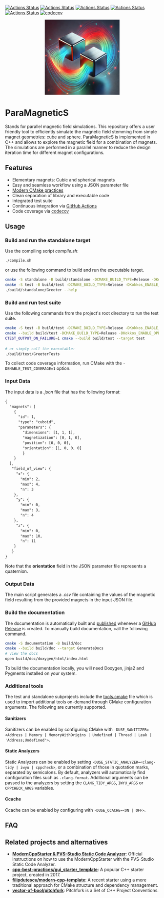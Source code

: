 [![Actions Status](https://github.com/TheLartians/ModernCppStarter/workflows/MacOS/badge.svg)](https://github.com/TheLartians/ModernCppStarter/actions)
[![Actions Status](https://github.com/TheLartians/ModernCppStarter/workflows/Windows/badge.svg)](https://github.com/TheLartians/ModernCppStarter/actions)
[![Actions Status](https://github.com/TheLartians/ModernCppStarter/workflows/Ubuntu/badge.svg)](https://github.com/TheLartians/ModernCppStarter/actions)
[![Actions Status](https://github.com/TheLartians/ModernCppStarter/workflows/Style/badge.svg)](https://github.com/TheLartians/ModernCppStarter/actions)
[![Actions Status](https://github.com/TheLartians/ModernCppStarter/workflows/Install/badge.svg)](https://github.com/TheLartians/ModernCppStarter/actions)
[![codecov](https://codecov.io/gh/TheLartians/ModernCppStarter/branch/master/graph/badge.svg)](https://codecov.io/gh/TheLartians/ModernCppStarter)

<!-- <p align="center">
  <img src="https://repository-images.githubusercontent.com/254842585/4dfa7580-7ffb-11ea-99d0-46b8fe2f4170" height="175" width="auto" />
</p> -->


<div align="center" style="text-align: center;">
  <img src="magnet.webp" alt="Description of image" width="245">
</div>

# ParaMagneticS

Stands for parallel magnetic field simulations. This repository offers a user friendly tool to efficiently simulate the magnetic field stemming from simple magnet geometries: cube and sphere. ParaMagneticS is implemented in C++ and allows to explore the magnetic field for a combination of magnets. The simulations are performed in a parallel manner to reduce the design iteration time for different magnet configurations.

## Features

- Elementary magnets: Cubic and spherical magnets
- Easy and seamless workflow using a JSON parameter file
- [Modern CMake practices](https://pabloariasal.github.io/2018/02/19/its-time-to-do-cmake-right/)
- Clean separation of library and executable code
- Integrated test suite
- Continuous integration via [GitHub Actions](https://help.github.com/en/actions/)
- Code coverage via [codecov](https://codecov.io)
<!-- - Code formatting enforced by [clang-format](https://clang.llvm.org/docs/ClangFormat.html) and [cmake-format](https://github.com/cheshirekow/cmake_format) via [Format.cmake](https://github.com/TheLartians/Format.cmake)
- Reproducible dependency management via [CPM.cmake](https://github.com/TheLartians/CPM.cmake)
- Installable target with automatic versioning information and header generation via [PackageProject.cmake](https://github.com/TheLartians/PackageProject.cmake)
- Automatic [documentation](https://thelartians.github.io/ModernCppStarter) and deployment with [Doxygen](https://www.doxygen.nl) and [GitHub Pages](https://pages.github.com)
- Support for [sanitizer tools, and more](#additional-tools) -->

## Usage

### Build and run the standalone target

Use the compiling script *compile.sh*:
```bash
./compile.sh
```

or use the following command to build and run the executable target.

```bash
cmake -S standalone -B build/standalone -DCMAKE_BUILD_TYPE=Release -DKokkos_ENABLE_OPENMP=On -DCMAKE_CXX_COMPILER=g++
cmake -S test -B build/test -DCMAKE_BUILD_TYPE=Release -DKokkos_ENABLE_OPENMP=On -DCMAKE_CXX_COMPILER=g++
./build/standalone/Greeter --help
```

### Build and run test suite

Use the following commands from the project's root directory to run the test suite.

```bash
cmake -S test -B build/test -DCMAKE_BUILD_TYPE=Release -DKokkos_ENABLE_OPENMP=On -DCMAKE_CXX_COMPILER=g++
cmake --build build/test -DCMAKE_BUILD_TYPE=Release -DKokkos_ENABLE_OPENMP=On -DCMAKE_CXX_COMPILER=g++
CTEST_OUTPUT_ON_FAILURE=1 cmake --build build/test --target test

# or simply call the executable: 
./build/test/GreeterTests
```

To collect code coverage information, run CMake with the `-DENABLE_TEST_COVERAGE=1` option.

### Input Data

The input data is a *.json* file that has the following format:

```txt
{
  "magnets": [
    {
      "id": 1,
      "type": "cuboid",
      "parameters": {
        "dimensions": [1, 1, 1],
        "magnetization": [0, 1, 0],
        "position": [0, 0, 0],
        "orientation": [1, 0, 0, 0] 
        }
    }
  ],
   "field_of_view": {
     "x": {
       "min": 2,
       "max": 4,
       "n": 3
    },
     "y": {
       "min": 0,
       "max": 3,
       "n": 4
    },
     "z": {
       "min": 0,
       "max": 10,
       "n": 11
    }
   }
}
```
Note that the **orientation** field in the JSON parameter file represents a quaternion.

### Output Data

The main script generates a *.csv* file containing the values of the magnetic field resulting from the provided magnets in the input JSON file.

### Build the documentation

The documentation is automatically built and [published](https://thelartians.github.io/ModernCppStarter) whenever a [GitHub Release](https://help.github.com/en/github/administering-a-repository/managing-releases-in-a-repository) is created.
To manually build documentation, call the following command.

```bash
cmake -S documentation -B build/doc
cmake --build build/doc --target GenerateDocs
# view the docs
open build/doc/doxygen/html/index.html
```

To build the documentation locally, you will need Doxygen, jinja2 and Pygments installed on your system.

<!-- ### Build everything at once

The project also includes an `all` directory that allows building all targets at the same time.
This is useful during development, as it exposes all subprojects to your IDE and avoids redundant builds of the library.

```bash
cmake -S all -B build -DCMAKE_BUILD_TYPE=Release -DKokkos_ENABLE_OPENMP=On
cmake --build build -DCMAKE_BUILD_TYPE=Release -DKokkos_ENABLE_OPENMP=On

# run tests
./build/test/GreeterTests
# format code
cmake --build build --target fix-format
# run standalone
./build/standalone/Greeter --help
# build docs
cmake --build build --target GenerateDocs
``` -->

### Additional tools

The test and standalone subprojects include the [tools.cmake](cmake/tools.cmake) file which is used to import additional tools on-demand through CMake configuration arguments.
The following are currently supported.

#### Sanitizers

Sanitizers can be enabled by configuring CMake with `-DUSE_SANITIZER=<Address | Memory | MemoryWithOrigins | Undefined | Thread | Leak | 'Address;Undefined'>`.

#### Static Analyzers

Static Analyzers can be enabled by setting `-DUSE_STATIC_ANALYZER=<clang-tidy | iwyu | cppcheck>`, or a combination of those in quotation marks, separated by semicolons.
By default, analyzers will automatically find configuration files such as `.clang-format`.
Additional arguments can be passed to the analyzers by setting the `CLANG_TIDY_ARGS`, `IWYU_ARGS` or `CPPCHECK_ARGS` variables.

#### Ccache

Ccache can be enabled by configuring with `-DUSE_CCACHE=<ON | OFF>`.

## FAQ

<!-- > Can I use this for header-only libraries?

Yes, however you will need to change the library type to an `INTERFACE` library as documented in the [CMakeLists.txt](CMakeLists.txt).
See [here](https://github.com/TheLartians/StaticTypeInfo) for an example header-only library based on the template.

> I don't need a standalone target / documentation. How can I get rid of it?

Simply remove the standalone / documentation directory and according github workflow file.

> Can I build the standalone and tests at the same time? / How can I tell my IDE about all subprojects?

To keep the template modular, all subprojects derived from the library have been separated into their own CMake modules.
This approach makes it trivial for third-party projects to re-use the projects library code.
To allow IDEs to see the full scope of the project, the template includes the `all` directory that will create a single build for all subprojects.
Use this as the main directory for best IDE support.

> I see you are using `GLOB` to add source files in CMakeLists.txt. Isn't that evil?

Glob is considered bad because any changes to the source file structure [might not be automatically caught](https://cmake.org/cmake/help/latest/command/file.html#filesystem) by CMake's builders and you will need to manually invoke CMake on changes.
  I personally prefer the `GLOB` solution for its simplicity, but feel free to change it to explicitly listing sources.

> I want create additional targets that depend on my library. Should I modify the main CMakeLists to include them?

Avoid including derived projects from the libraries CMakeLists (even though it is a common sight in the C++ world), as this effectively inverts the dependency tree and makes the build system hard to reason about.
Instead, create a new directory or project with a CMakeLists that adds the library as a dependency (e.g. like the [standalone](standalone/CMakeLists.txt) directory).
Depending type it might make sense move these components into a separate repositories and reference a specific commit or version of the library.
This has the advantage that individual libraries and components can be improved and updated independently.

> You recommend to add external dependencies using CPM.cmake. Will this force users of my library to use CPM.cmake as well?

[CPM.cmake](https://github.com/TheLartians/CPM.cmake) should be invisible to library users as it's a self-contained CMake Script.
If problems do arise, users can always opt-out by defining the CMake or env variable [`CPM_USE_LOCAL_PACKAGES`](https://github.com/cpm-cmake/CPM.cmake#options), which will override all calls to `CPMAddPackage` with the according `find_package` call.
This should also enable users to use the project with their favorite external C++ dependency manager, such as vcpkg or Conan.

> Can I configure and build my project offline?

No internet connection is required for building the project, however when using CPM missing dependencies are downloaded at configure time.
To avoid redundant downloads, it's highly recommended to set a CPM.cmake cache directory, e.g.: `export CPM_SOURCE_CACHE=$HOME/.cache/CPM`.
This will enable shallow clones and allow offline configurations dependencies are already available in the cache.

> Can I use CPack to create a package installer for my project?

As there are a lot of possible options and configurations, this is not (yet) in the scope of this template. See the [CPack documentation](https://cmake.org/cmake/help/latest/module/CPack.html) for more information on setting up CPack installers.

> This is too much, I just want to play with C++ code and test some libraries.

Perhaps the [MiniCppStarter](https://github.com/TheLartians/MiniCppStarter) is something for you! -->

## Related projects and alternatives

- [**ModernCppStarter & PVS-Studio Static Code Analyzer**](https://github.com/viva64/pvs-studio-cmake-examples/tree/master/modern-cpp-starter): Official instructions on how to use the ModernCppStarter with the PVS-Studio Static Code Analyzer.
- [**cpp-best-practices/gui_starter_template**](https://github.com/cpp-best-practices/gui_starter_template/): A popular C++ starter project, created in 2017.
- [**filipdutescu/modern-cpp-template**](https://github.com/filipdutescu/modern-cpp-template): A recent starter using a more traditional approach for CMake structure and dependency management.
- [**vector-of-bool/pitchfork**](https://github.com/vector-of-bool/pitchfork/): Pitchfork is a Set of C++ Project Conventions.

<!-- ## Star History

[![Star History Chart](https://api.star-history.com/svg?repos=TheLartians/ModernCppStarter,cpp-best-practices/gui_starter_template,filipdutescu/modern-cpp-template&type=Date)](https://star-history.com/#TheLartians/ModernCppStarter&cpp-best-practices/gui_starter_template&filipdutescu/modern-cpp-template&Date) -->
